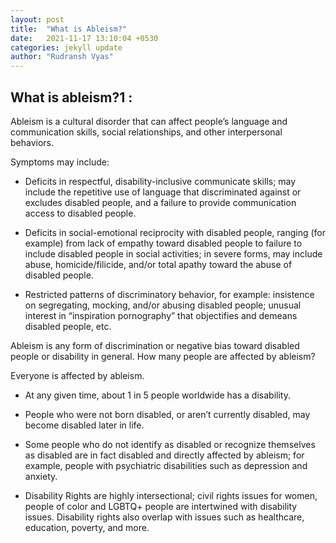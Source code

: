 ```yaml
---
layout: post
title:  "What is Ableism?"
date:   2021-11-17 13:10:04 +0530
categories: jekyll update
author: "Rudransh Vyas"
---
```


## What is ableism?1 : 
Ableism is a cultural disorder that can affect people’s language and communication skills, social relationships, and other interpersonal behaviors.

Symptoms may include:

* Deficits in respectful, disability-inclusive communicate skills; may include the repetitive use of language that discriminated against or excludes disabled people, and a failure to provide communication access to disabled people.

* Deficits in social-emotional reciprocity with disabled people, ranging (for example) from lack of empathy toward disabled people to failure to include disabled people in social activities; in severe forms, may include abuse, homicide/filicide, and/or total apathy toward the abuse of disabled people.

* Restricted patterns of discriminatory behavior, for example: insistence on segregating, mocking, and/or abusing disabled people; unusual interest in “inspiration pornography” that objectifies and demeans disabled people, etc.

Ableism is any form of discrimination or negative bias toward disabled people or disability in general.
How many people are affected by ableism?

Everyone is affected by ableism.

* At any given time, about 1 in 5 people worldwide has a disability.

* People who were not born disabled, or aren’t currently disabled, may become disabled later in life.

* Some people who do not identify as disabled or recognize themselves as disabled are in fact disabled and directly affected by ableism; for 
example, people with psychiatric disabilities such as depression and anxiety.

* Disability Rights are highly intersectional; civil rights issues for women, people of color and LGBTQ+ people are intertwined with disability issues. Disability rights also overlap with issues such as healthcare, education, poverty, and more.
